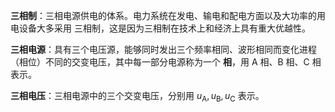 **三相制**：三相电源供电的体系。电力系统在发电、输电和配电方面以及大功率的用电设备大多采用 三相制，这是因为三相制在技术上和经济上具有重大优越性。

**三相电源**：具有三个电压源，能够同时发出三个频率相同、波形相同而变化进程（相位）不同的交变电压，其中每一部分电源称为一个 **相**，用 $\mathrm{A}$ 相、$\mathrm{B}$ 相、$\mathrm{C}$ 相表示。

**三相电压**：三相电源中的三个交变电压，分别用 $u _{\mathrm{A}},u _{\mathrm{B}},u _{\mathrm{C}}$ 表示。

